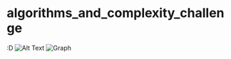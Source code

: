 # algorithms_and_complexity_challenge
:D
![Alt Text](https://media.giphy.com/media/l3q2zVr6cu95nF6O4/giphy.gif)
![Graph](https://ih1.redbubble.net/image.1047792058.8210/st,small,507x507-pad,600x600,f8f8f8.jpg)
